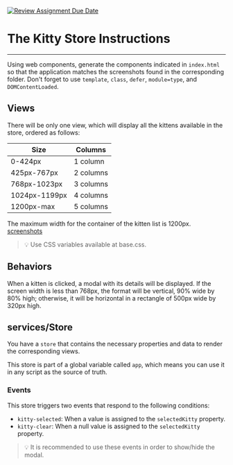 [![Review Assignment Due Date](https://classroom.github.com/assets/deadline-readme-button-22041afd0340ce965d47ae6ef1cefeee28c7c493a6346c4f15d667ab976d596c.svg)](https://classroom.github.com/a/MAPz3zZh)
# The Kitty Store Instructions

---

Using web components, generate the components indicated in `index.html` so that the application matches the screenshots found in the corresponding folder. Don't forget to use `template`, `class`, `defer`, `module=type`, and `DOMContentLoaded`.

## Views

There will be only one view, which will display all the kittens available in the store, ordered as follows:

| Size          | Columns   |
| ------------- | --------- |
| 0-424px       | 1 column  |
| 425px-767px   | 2 columns |
| 768px-1023px  | 3 columns |
| 1024px-1199px | 4 columns |
| 1200px-max    | 5 columns |

The maximum width for the container of the kitten list is 1200px.
[screenshots](./screenshots)

> 💡 Use CSS variables available at base.css.

## Behaviors

When a kitten is clicked, a modal with its details will be displayed. If the screen width is less than 768px, the format will be vertical, 90% wide by 80% high; otherwise, it will be horizontal in a rectangle of 500px wide by 320px high.

## services/Store

You have a `store` that contains the necessary properties and data to render the corresponding views.

This store is part of a global variable called `app`, which means you can use it in any script as the source of truth.

### Events

This store triggers two events that respond to the following conditions:

- `kitty-selected`: When a value is assigned to the `selectedKitty` property.
- `kitty-clear`: When a null value is assigned to the `selectedKitty` property.

> 💡 It is recommended to use these events in order to show/hide the modal.
